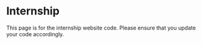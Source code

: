 # Internship
This page is for the internship website code. Please ensure that you update your code accordingly.
